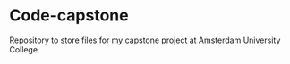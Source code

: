 # Code-capstone
Repository to store files for my capstone project at Amsterdam University College.



